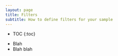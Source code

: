 ```yaml
---
layout: page
title: Filters
subtitle: How to define filters for your sample
---
```


* TOC
{:toc}

- Blah 
- Blah blah
